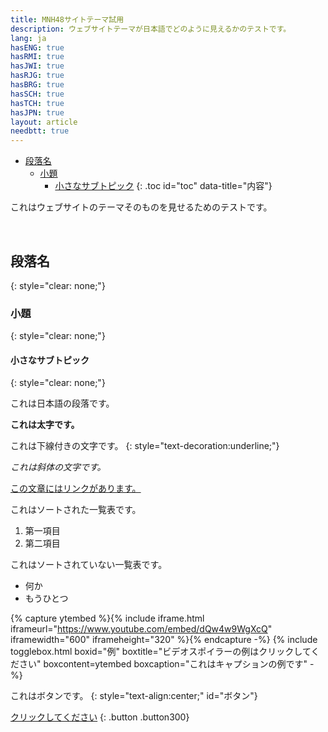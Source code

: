 ```yaml
---
title: MNH48サイトテーマ試用
description: ウェブサイトテーマが日本語でどのように見えるかのテストです。
lang: ja
hasENG: true
hasRMI: true
hasJWI: true
hasRJG: true
hasBRG: true
hasSCH: true
hasTCH: true
hasJPN: true
layout: article
needbtt: true
---
```



- [段落名](#段落名)
  - [小題](#小題)
    - [小さなサブトピック](#小さなサブトピック)
{: .toc id="toc" data-title="内容"}


これはウェブサイトのテーマそのものを見せるためのテストです。


&nbsp;


## 段落名
{: style="clear: none;"}

### 小題
{: style="clear: none;"}

#### 小さなサブトピック
{: style="clear: none;"}

これは日本語の段落です。


**これは太字です。**


これは下線付きの文字です。
{: style="text-decoration:underline;"}


*これは斜体の文字です。*


[この文章にはリンクがあります。](#)


これはソートされた一覧表です。

1. 第一項目
2. 第二項目


これはソートされていない一覧表です。

- 何か
- もうひとつ


{% capture ytembed %}{% include iframe.html iframeurl="https://www.youtube.com/embed/dQw4w9WgXcQ" iframewidth="600" iframeheight="320" %}{% endcapture -%}
{% include togglebox.html boxid="例" boxtitle="ビデオスポイラーの例はクリックしてください" boxcontent=ytembed boxcaption="これはキャプションの例です" -%}


これはボタンです。
{: style="text-align:center;" id="ボタン"}

[クリックしてください](#ボタン)
{: .button .button300}


&nbsp;

